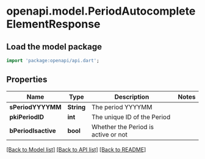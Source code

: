 # openapi.model.PeriodAutocompleteElementResponse

## Load the model package
```dart
import 'package:openapi/api.dart';
```

## Properties
Name | Type | Description | Notes
------------ | ------------- | ------------- | -------------
**sPeriodYYYYMM** | **String** | The period YYYYMM | 
**pkiPeriodID** | **int** | The unique ID of the Period | 
**bPeriodIsactive** | **bool** | Whether the Period is active or not | 

[[Back to Model list]](../README.md#documentation-for-models) [[Back to API list]](../README.md#documentation-for-api-endpoints) [[Back to README]](../README.md)


